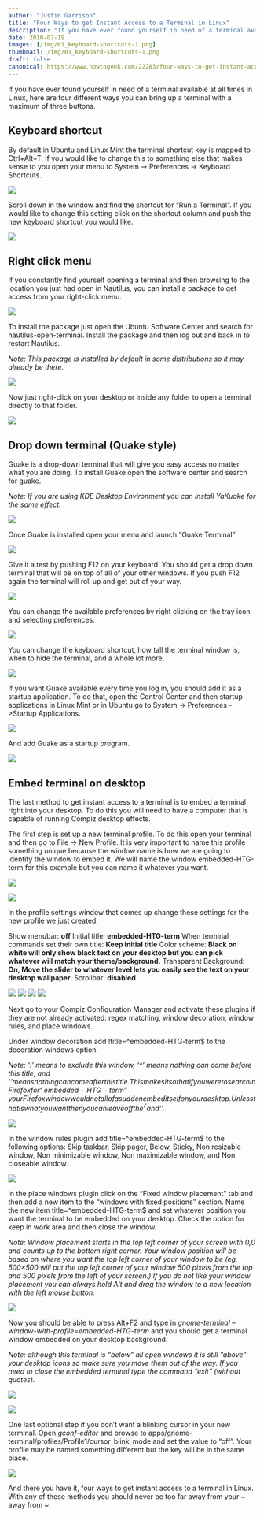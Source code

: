 ```yaml
---
author: "Justin Garrison"
title: "Four Ways to get Instant Access to a Terminal in Linux"
description: "If you have ever found yourself in need of a terminal available at"
date: 2010-07-19
images: [/img/01_keyboard-shortcuts-1.png]
thumbnail: /img/01_keyboard-shortcuts-1.png
draft: false
canonical: https://www.howtogeek.com/22283/four-ways-to-get-instant-access-to-a-terminal-in-linux/
---
```


If you have ever found yourself in need of a terminal available at all times in Linux, here are four different ways you can bring up a terminal with a maximum of three buttons.

## Keyboard shortcut

By default in Ubuntu and Linux Mint the terminal shortcut key is mapped to Ctrl+Alt+T. If you would like to change this to something else that makes sense to you open your menu to System -> Preferences -> Keyboard Shortcuts.

![](/img/01_keyboard-shortcuts-1.png)

Scroll down in the window and find the shortcut for “Run a Terminal”. If you would like to change this setting click on the shortcut column and push the new keyboard shortcut you would like.

![](/img/02_keyboard-shortcuts-2.png)

## Right click menu

If you constantly find yourself opening a terminal and then browsing to the location you just had open in Nautilus, you can install a package to get access from your right-click menu.

![](/img/03_menu.png)

To install the package just open the Ubuntu Software Center and search for nautilus-open-terminal. Install the package and then log out and back in to restart Nautilus.

_Note: This package is installed by default in some distributions so it may already be there._

![](/img/04_software-center.png)

Now just right-click on your desktop or inside any folder to open a terminal directly to that folder.

![](/img/05_menu.png)

## Drop down terminal (Quake style)

Guake is a drop-down terminal that will give you easy access no matter what you are doing. To install Guake open the software center and search for guake.

_Note: If you are using KDE Desktop Environment you can install YaKuake for the same effect._

![](/img/06_guake-install.png)

Once Guake is installed open your menu and launch “Guake Terminal”

![](/img/07_guake.png)

Give it a test by pushing F12 on your keyboard. You should get a drop down terminal that will be on top of all of your other windows. If you push F12 again the terminal will roll up and get out of your way.

![](/img/08_guake.png)

You can change the available preferences by right clicking on the tray icon and selecting preferences.

![](/img/09_guake.png)

You can change the keyboard shortcut, how tall the terminal window is, when to hide the terminal, and a whole lot more.

![](/img/10_guake-preferences-00.png)

If you want Guake available every time you log in, you should add it as a startup application. To do that, open the Control Center and then startup applications in Linux Mint or in Ubuntu go to System -> Preferences ->Startup Applications.

![](/img/11_guake-control-center.png)

And add Guake as a startup program.

![](/img/13_add-startup-program.png)

## Embed terminal on desktop

The last method to get instant access to a terminal is to embed a terminal right into your desktop. To do this you will need to have a computer that is capable of running Compiz desktop effects.

The first step is set up a new terminal profile. To do this open your terminal and then go to File -> New Profile. It is very important to name this profile something unique because the window name is how we are going to identify the window to embed it. We will name the window embedded-HTG-term for this example but you can name it whatever you want.

![](/img/14_new-profile.png)

![](/img/15_new-profile-2.png)

In the profile settings window that comes up change these settings for the new profile we just created.

Show menubar: **off**
Initial title: **embedded-HTG-term**
When terminal commands set their own title: **Keep initial title**
Color scheme: **Black on white will only show black text on your desktop but you can pick whatever will match your theme/background.**
Transparent Background: **On, Move the slider to whatever level lets you easily see the text on your desktop wallpaper.**
Scrollbar: **disabled**

![](/img/16_embedded-profile.png)
![](/img/17_embedded-profile.png)
![](/img/18_embedded-profile.png)
![](/img/19_embedded-profile.png)

Next go to your Compiz Configuration Manager and activate these plugins if they are not already activated: regex matching, window decoration, window rules, and place windows.

Under window decoration add !title=^embedded-HTG-term$ to the decoration windows option.

_Note: ‘!’ means to exclude this window, ‘^’ means nothing can come before this title, and ‘$’ means nothing can come after this title. This makes it so that if you were to search in Firefox for “embedded-HTG-term” your Firefox window would not all of a sudden embed itself on your desktop. Unless that is what you want then you can leave off the ‘^’ and ‘$’._

![](/img/21_compiz-decorations.png)

In the window rules plugin add title=^embedded-HTG-term$ to the following options: Skip taskbar, Skip pager, Below, Sticky, Non resizable window, Non minimizable window, Non maximizable window, and Non closeable window.

![](/img/22_compiz-rules.png)

In the place windows plugin click on the “Fixed window placement” tab and then add a new item to the “windows with fixed positions” section. Name the new item title=^embedded-HTG-term$ and set whatever position you want the terminal to be embedded on your desktop. Check the option for keep in work area and then close the window.

_Note: Window placement starts in the top left corner of your screen with 0,0 and counts up to the bottom right corner. Your window position will be based on where you want the top left corner of your window to be (eg. 500×500 will put the top left corner of your window 500 pixels from the top and 500 pixels from the left of your screen.) If you do not like your window placement you can always hold Alt and drag the window to a new location with the left mouse button._

![](/img/23_compiz-placement.png)

Now you should be able to press Alt+F2 and type in _gnome-terminal –window-with-profile=embedded-HTG-term_ and you should get a terminal window embedded on your desktop background.

_Note: although this terminal is “below” all open windows it is still “above” your desktop icons so make sure you move them out of the way. If you need to close the embedded terminal type the command “exit” (without quotes)._

![](/img/24_run-profile.png)

![](/img/25_embedded-terminal.png)

One last optional step if you don’t want a blinking cursor in your new terminal. Open _gconf-editor_ and browse to apps/gnome-terminal/profiles/Profile1/cursor_blink_mode and set the value to “off”. Your profile may be named something different but the key will be in the same place.

![](/img/26_cusor-blink.png)

And there you have it, four ways to get instant access to a terminal in Linux. With any of these methods you should never be too far away from your ~ away from ~.
